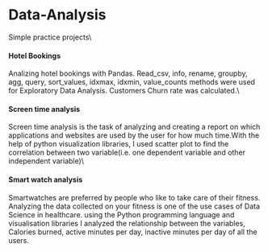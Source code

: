 # Data-Analysis
Simple practice projects\
<h4>Hotel Bookings</h4> Analizing hotel bookings with Pandas. Read_csv, info, rename, groupby, agg, query, sort_values, idxmax, idxmin, value_counts methods were used for Exploratory Data Analysis. Customers Churn rate was calculated.\
<h4>Screen time analysis</h4> Screen time analysis is the task of analyzing and creating a report on which applications and websites are used by the user for how much time.With the help of python visualization libraries, I used scatter plot to find the correlation between two variable(i.e. one dependent variable and other independent variable)\
<h4>Smart watch analysis</h4> Smartwatches are preferred by people who like to take care of their fitness. Analyzing the data collected on your fitness is one of the use cases of Data Science in healthcare. using the Python programming language and visualisation libraries I analyzed the relationship between the variables, Calories burned, active minutes per day, inactive minutes per day of all the users.
